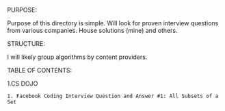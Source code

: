 PURPOSE:

Purpose of this directory is simple. 
Will look for proven interview questions from various companies. 
House solutions (mine) and others. 

STRUCTURE:

I will likely group algorithms by content providers. 

TABLE OF CONTENTS:

1.CS DOJO

    1. Facebook Coding Interview Question and Answer #1: All Subsets of a Set